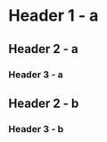 
<!-- 
1a
    2a
        3a
    2b
        3b
 -->

# Header 1 - a

## Header 2 - a

### Header 3 - a

## Header 2 - b

### Header 3 - b
